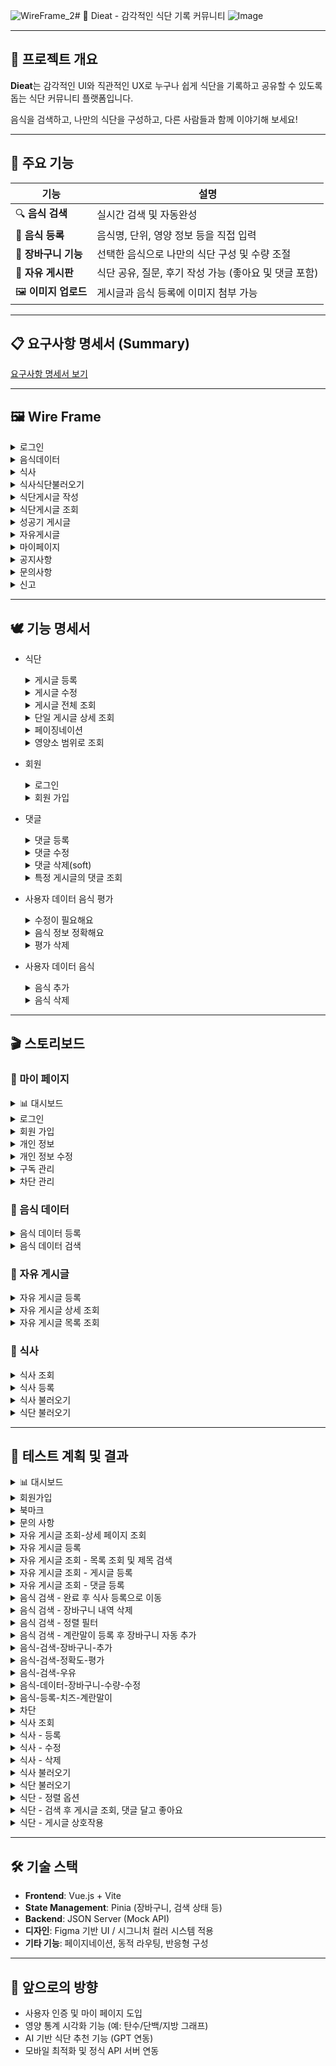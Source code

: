 ![WireFrame_2](https://github.com/user-attachments/assets/49db31a9-48df-4966-a621-fd8288a1865a)# 🥗 Dieat - 감각적인 식단 기록 커뮤니티
![Image](https://github.com/user-attachments/assets/f8d72c2d-e838-4b23-af4c-97b690810297)

---

## 🎯 프로젝트 개요

**Dieat**는 감각적인 UI와 직관적인 UX로 누구나 쉽게 식단을 기록하고 공유할 수 있도록 돕는 식단 커뮤니티 플랫폼입니다.

음식을 검색하고, 나만의 식단을 구성하고, 다른 사람들과 함께 이야기해 보세요!

---

## 🍊 주요 기능

| 기능 | 설명 |
|------|------|
| 🔍 **음식 검색** | 실시간 검색 및 자동완성 |
| 🧾 **음식 등록** | 음식명, 단위, 영양 정보 등을 직접 입력 |
| 🛒 **장바구니 기능** | 선택한 음식으로 나만의 식단 구성 및 수량 조절 |
| 💬 **자유 게시판** | 식단 공유, 질문, 후기 작성 가능 (좋아요 및 댓글 포함) |
| 🖼️ **이미지 업로드** | 게시글과 음식 등록에 이미지 첨부 가능 |

---

## 📋 요구사항 명세서 (Summary)

[요구사항 명세서 보기](https://github.com/user-attachments/assets/3d6159ec-6847-449e-b710-921f7bd6073d)

---

## 🖼️ Wire Frame
<details>
  <summary>로그인</summary>
  
  ![로그인](https://github.com/user-attachments/assets/f45a3584-33ce-44a0-94c0-d99fb271da0a)
</details>

<details>
  <summary>음식데이터</summary>

![음식데이터](https://github.com/user-attachments/assets/f875d862-172c-4d5b-b82e-972935c96e32)
</details>


<details>
  <summary>식사</summary>
  <details>
    <summary>식사등록</summary>
    
  ![식사등록](https://github.com/user-attachments/assets/25d2bd25-90ac-459c-9dbb-0a060fd297e8)
  </details>
  
</details>



<details>
  <summary>식사식단불러오기</summary>

  ![식사식단불러오기](https://github.com/user-attachments/assets/6e4149ca-90b8-488f-b71b-83c2e606cd2b)
</details>

<details>
  <summary>식단게시글 작성</summary>

  ![식단게시글 작성](https://github.com/user-attachments/assets/6fbe9d46-9d28-4d7e-af98-8e806cdaecd3)
</details>

<details>
  <summary>식단게시글 조회</summary>

  ![식단게시글 조회](https://github.com/user-attachments/assets/088e3625-cf4b-46b9-9477-eaf6bdb2213a)
</details>

<details>
  <summary>성공기 게시글</summary>

  ![성공기게시글](https://github.com/user-attachments/assets/5fc1b3c6-0761-4eba-a003-9856a8bc559b)
</details>

<details>
  <summary>자유게시글</summary>
  
  ![자유게시글](https://github.com/user-attachments/assets/c4bf5a58-ea61-4ae4-8542-9deeabbd7e0e)
</details>

<details>
  <summary>마이페이지</summary>
  
  ![마이페이지](https://github.com/user-attachments/assets/69eb8a16-4381-4034-a4a9-931c42785775)
  ![마이페이지 (2)](https://github.com/user-attachments/assets/9afd3eb1-5e24-48a3-a7f6-8612d01994ef)

</details>

<details>
  <summary>공지사항</summary>

  ![공지사항](https://github.com/user-attachments/assets/58488dc1-9d96-4c63-afca-7e175ceeaf07)
</details>

<details>
  <summary>문의사항</summary>

![문의사항](https://github.com/user-attachments/assets/c92d6751-31df-4537-8540-f286651dad72)
</details>

<details>
  <summary>신고</summary>

![신고](https://github.com/user-attachments/assets/7530bae6-7c57-49ce-99ae-866427250b49)
</details>

---

## 🕊️ 기능 명세서
- 식단
  <details>
    <summary>게시글 등록</summary>
    <img src="https://github.com/user-attachments/assets/8f4e9263-5951-40ec-862f-4bb1750c6e76">
  </details>

  <details>
    <summary>게시글 수정</summary>
    <img src="https://github.com/user-attachments/assets/d4c42cc2-e7e2-4f88-8fb7-738f77951ad4">
  </details>

  <details>
    <summary>게시글 전체 조회</summary>
    <img src="https://github.com/user-attachments/assets/8d8fa8a5-7681-4a41-8ee7-f4818a70f15f">
  </details>

  <details>
    <summary>단일 게시글 상세 조회</summary>
    <img src="https://github.com/user-attachments/assets/49848e3b-e0b8-4be4-a1f4-3a392cb5c002">
  </details>

  <details>
    <summary>페이징네이션</summary>
    <img src="https://github.com/user-attachments/assets/e845a1de-0d0e-4353-80f5-7673d5fb455c">
  </details>
  
  <details>
    <summary>영양소 범위로 조회</summary>
    <img src="https://github.com/user-attachments/assets/771769b6-f567-49cc-a286-0bdca76fdc19">
  </details>

- 회원
  <details>
    <summary>로그인</summary>
    <img src="https://github.com/user-attachments/assets/b4d2a3f2-a2b7-4038-840e-072432740d9a">
  </details>
  
  <details>
    <summary>회원 가입</summary>
    <img src="https://github.com/user-attachments/assets/031c2679-f316-489b-9288-dbb035cb0d6b">
  </details>

- 댓글
  <details>
    <summary>댓글 등록</summary>
    <img src="https://github.com/user-attachments/assets/8f6aa988-b7a5-4d45-80e8-82ae792ba337">
  </details>
  
  <details>
    <summary>댓글 수정</summary>
    <img src="https://github.com/user-attachments/assets/2ea6adfb-87d4-4f5e-9077-2336b43bf299">
  </details>
  
  <details>
    <summary>댓글 삭제(soft)</summary>
    <img src="https://github.com/user-attachments/assets/d70a7fe0-4685-46e3-ae65-f6fc32ae31a7">
  </details>
  
  <details>
    <summary>특정 게시글의 댓글 조회</summary>
    <img src="https://github.com/user-attachments/assets/a1c8c9da-7067-41b7-b625-42fc67f0642d">
  </details>

- 사용자 데이터 음식 평가
  <details>
    <summary>수정이 필요해요</summary>
    <img src="https://github.com/user-attachments/assets/6d3627fd-6db2-401c-a93d-a621896e3d87">
  </details>
  
  <details>
    <summary>음식 정보 정확해요</summary>
    <img src="https://github.com/user-attachments/assets/824a8de7-803c-4a79-a646-f1984b5b6b76">
  </details>
  
  <details>
    <summary>평가 삭제</summary>
    <img src="https://github.com/user-attachments/assets/92918f28-73e3-4aa2-bb05-66607035f009">
  </details>

- 사용자 데이터 음식
  <details>
    <summary>음식 추가</summary>
    <img src="https://github.com/user-attachments/assets/8bc895b5-f891-4eb7-8c50-a813e3cb8de9">
  </details>
  
  <details>
    <summary>음식 삭제</summary>
    <img src="https://github.com/user-attachments/assets/7ab950bd-56ab-47d0-90b4-8bd1209afdac">
  </details>

---

## 🎬 스토리보드
### 📍 마이 페이지
  <details>
  <summary>📊 대시보드</summary>
  
  ![image](https://github.com/user-attachments/assets/03f0f1ed-09a9-482d-8a46-b4705d717627)
  
  </details>
  <details>
  <summary>로그인</summary>
    
  ![image](https://github.com/user-attachments/assets/b53e7db8-fe45-42c2-970a-5e0e9b99b22a)
  </details>
  
  <details>
  <summary>회원 가입</summary>
    
  ![image](https://github.com/user-attachments/assets/5f8e6dcb-5a55-4ab9-b2a5-6026d107972e)
  </details>


  
  <details>
    <summary>개인 정보</summary>
    
  ![Image](https://github.com/user-attachments/assets/15e234d5-cad8-457e-bba3-d2e9d510ff3c)
  </details>
  
  <details>
    <summary>개인 정보 수정</summary>
    
  ![image](https://github.com/user-attachments/assets/80805a29-8ee9-4bdb-a716-ca3ea1ab855e)
  </details>
  
  <details>
    <summary>구독 관리</summary>
    
  ![Image](https://github.com/user-attachments/assets/af132697-4ddd-4361-90db-87c3da3684c1)
  </details>
  
  <details>
    <summary>차단 관리</summary>
    
  ![Image](https://github.com/user-attachments/assets/cbea51f0-db97-457c-a2ec-0e744f069557)
  </details>

### 📍 음식 데이터
  <details>
  <summary>음식 데이터 등록</summary>
  
  ![Image](https://github.com/user-attachments/assets/4595f2ce-e77f-4701-9930-7ed7b321d3cf)
  </details>
  
  <details>
  <summary>음식 데이터 검색</summary>
  
  ![Image](https://github.com/user-attachments/assets/e4b3b36e-5c23-45ac-9b4e-671a02a068a0)
  </details>

### 📍 자유 게시글
  <details>
  <summary>자유 게시글 등록</summary>
  
  ![Image](https://github.com/user-attachments/assets/f4a1dff7-d81f-452b-b2bb-eb94dc647b96)
  </details>
  
  <details>
  <summary>자유 게시글 상세 조회</summary>
  
  ![Image](https://github.com/user-attachments/assets/e4c1dc92-1f44-4815-bc7f-f0e9fdecd167)
  </details>
  
  <details>
  <summary>자유 게시글 목록 조회</summary>
  
  ![Image](https://github.com/user-attachments/assets/d20bb99c-ef81-44fc-b238-5b5ad493fec8)
  </details>
  
### 📍 식사
  <details>
    <summary>식사 조회</summary>
    <img width="1401" alt="1  식사 조회" src="https://github.com/user-attachments/assets/e8764749-531c-4ae2-afcb-07dc3549b1cb" />
    
  </details>
  <details>
    <summary>식사 등록</summary>
    <img width="1401" alt="2  식사 등록" src="https://github.com/user-attachments/assets/44b7c8d3-f163-4396-bd3c-ca48f7268b35" />
    
  </details>
    <details>
    <summary>식사 불러오기</summary>
    <img width="1401" alt="3  식사 불러오기" src="https://github.com/user-attachments/assets/b6bece0e-7694-4826-95de-fd8a8aa9a94c" />
    
  </details>
    <details>
    <summary>식단 불러오기</summary>
    <img width="1400" alt="4  식단 불러오기" src="https://github.com/user-attachments/assets/605cd5b5-69d9-4c83-a4b4-bc10b53ed09d" />
    
  </details>
  





---

## 🧪 테스트 계획 및 결과

<details>
  <summary>📊 대시보드</summary>
  
  ![dashboard (1)](https://github.com/user-attachments/assets/92e63ad4-53ff-4d4d-ba65-9f2ccc1eeb5d)
  
  </details>

  <details>
    <summary>회원가입</summary>
    
  ![회원가입](https://github.com/user-attachments/assets/8af9b137-2ad0-486a-86bd-2c76221ab5dd)
  </details>

  <details>
    <summary>북마크</summary>
    
  ![북마크](https://github.com/user-attachments/assets/b44427c5-0a69-4091-9db5-9e903f0fdd53)
  </details>

  <details>
    <summary>문의 사항</summary>
    
  ![문의 사항](https://github.com/user-attachments/assets/70ce5351-19fe-4e3f-80ef-09b7f73fbc89)
  </details>

  <details>
    <summary>자유 게시글 조회-상세 페이지 조회</summary>
    
  ![자유 게시글 조회-상세 페이지 조회](https://github.com/user-attachments/assets/f120ab81-47eb-4f30-a132-63d58201f608)
  </details>

  <details>
    <summary>자유 게시글 등록</summary>
    
  ![자유 게시글 등록](https://github.com/user-attachments/assets/3b3848ef-248a-4fd2-b130-2aa30d02cb88)
  </details>

  <details>
    <summary>자유 게시글 조회 - 목록 조회 및 제목 검색</summary>
    
  ![자유 게시글 조회 - 목록 조회 및 제목 검색](https://github.com/user-attachments/assets/5db02240-a18e-4129-b842-8478023b6d2c)
  </details>

  <details>
    <summary>자유 게시글 조회 - 게시글 등록</summary>
    
  ![자유 게시글 조회 - 게시글 등록](https://github.com/user-attachments/assets/fcbcfa5f-57a9-4893-a830-83d424a9c921)
  </details>

  <details>
    <summary>자유 게시글 조회 - 댓글 등록</summary>
    
  ![자유 게시글 조회 - 댓글 등록](https://github.com/user-attachments/assets/c7b74bdc-7845-403d-b122-811f6db35dbb)
  </details>

  <details>
  <summary>음식 검색 - 완료 후 식사 등록으로 이동</summary>
    
  ![음식 검색 - 완료 후 식사 등록으로 이동](https://github.com/user-attachments/assets/5ff0c9b4-e007-4a48-a397-a1643eaa05b3)
  </details>

  <details>
  <summary>음식 검색 - 장바구니 내역 삭제</summary>

  ![음식 검색 - 장바구니 내역 삭제](https://github.com/user-attachments/assets/1fb54dd4-8895-4671-a095-86134c195895)
  </details>

  <details>
    <summary>음식 검색 - 정렬 필터</summary>
    
  ![음식 검색- 정렬 필터](https://github.com/user-attachments/assets/351fb8c0-1f19-4672-83e2-09f04b5f42d8)
  </details>

  <details>
    <summary>음식 검색 - 계란말이 등록 후 장바구니 자동 추가</summary>
    
  ![음식 검색-계란말이 등록 후 장바구니 자동 추가](https://github.com/user-attachments/assets/3496f7d0-79f0-491e-bafc-e69550aec07b)
  </details>

  <details>
    <summary>음식-검색-장바구니-추가</summary>
    
  ![음식-검색-장바구니-추가](https://github.com/user-attachments/assets/79ede635-ac01-4b47-8f8a-de7fc746db33)
  </details>

  <details>
    <summary>음식-검색-정확도-평가</summary>
    
  ![음식-검색-정확도-평가](https://github.com/user-attachments/assets/009398db-33b0-4ca7-bbdf-148732f6c48a)

  </details>

  <details>
    <summary>음식-검색-우유</summary>
    
  ![음식 검색 - 우유](https://github.com/user-attachments/assets/eb14094f-c442-4fc4-982e-5f9b83f1afe7)

  </details>
    
    
  
  <details>
    <summary>음식-데이터-장바구니-수량-수정</summary>
    
  ![음식-데이터-장바구니-수량-수정](https://github.com/user-attachments/assets/cf57f48d-0867-46e0-9f36-48e08705e9c2)
  </details>

  <details>
    <summary>음식-등록-치즈-계란말이</summary>
    
  ![음식-등록-치즈-계란말이](https://github.com/user-attachments/assets/d0f18c8f-31e8-40bc-b6aa-54adbbdcb8c9)
  </details>

  <details>
    <summary>차단</summary>
    
  ![차단](https://github.com/user-attachments/assets/d6576039-e352-4571-9c6c-b55f1701cf11)
  </details>

<details>
  <summary>식사 조회</summary>
  
  ![1  식사 - 조회](https://github.com/user-attachments/assets/7149fb7e-7bb7-4603-91b3-364a1d361853)
</details>

<details>
  <summary>식사 - 등록</summary>
  
  ![2  식사 - 등록](https://github.com/user-attachments/assets/048e86de-7132-4e64-b8a2-9ac7e9ecc2f3)
</details>

<details>
  <summary>식사 - 수정</summary>
  
  ![3  식사 - 수정](https://github.com/user-attachments/assets/958ee2bf-d777-4fb7-ba8a-3915915792ee)
</details>

<details>
  <summary>식사 - 삭제</summary>
  
  ![4  식사 - 삭제](https://github.com/user-attachments/assets/d55691bc-f852-4596-bae3-b66a78fcaa6b)
</details>

<details>
  <summary>식사 불러오기</summary>
  
  ![5  식사 - 식사 불러오기](https://github.com/user-attachments/assets/a8674440-8c35-41b0-9b54-0ad9c2771b63)
</details>

<details>
  <summary>식단 불러오기</summary>
  
  ![6  식사 -식단 불러오기](https://github.com/user-attachments/assets/663b3160-a200-475f-9267-dc8ba31b04ef)
</details>

<details>
  <summary>식단 - 정렬 옵션</summary>
  
  ![7  식단 - 정렬 옵션](https://github.com/user-attachments/assets/efa971a3-b01c-4b3e-9eb3-6c31b3d7279a)
</details>

<details>
  <summary>식단 - 검색 후 게시글 조회, 댓글 달고 좋아요</summary>
  
  ![8  식단 - 검색 후 게시글 조회, 댓글 달고 좋아요](https://github.com/user-attachments/assets/c6e962ab-792f-4eba-b72c-a07210ec1a3c)
</details>

<details>
  <summary>식단 - 게시글 상호작용</summary>
  
  ![9  식단 - 게시글 상호작용](https://github.com/user-attachments/assets/56203786-df55-4e41-8d3f-7ad61161985a)
</details>




---

## 🛠️ 기술 스택

- **Frontend**: Vue.js + Vite
- **State Management**: Pinia (장바구니, 검색 상태 등)
- **Backend**: JSON Server (Mock API)
- **디자인**: Figma 기반 UI / 시그니처 컬러 시스템 적용
- **기타 기능**: 페이지네이션, 동적 라우팅, 반응형 구성


---

## 🚀 앞으로의 방향

- 사용자 인증 및 마이 페이지 도입
- 영양 통계 시각화 기능 (예: 탄수/단백/지방 그래프)
- AI 기반 식단 추천 기능 (GPT 연동)
- 모바일 최적화 및 정식 API 서버 연동


